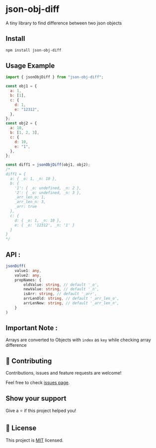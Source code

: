 # json-obj-diff

A tiny library to find difference between two json objects

## Install

```sh
npm install json-obj-diff
```

## Usage Example

```js
import { jsonObjDiff } from "json-obj-diff";

const obj1 = {
  a: 1,
  b: [1],
  c: {
    d: 1,
    e: "12312",
  },
};
const obj2 = {
  a: 10,
  b: [1, 2, 3],
  c: {
    d: 10,
    e: "1",
  },
};

const diff1 = jsonObjDiff(obj1, obj2);
/* 
diff1 = {
  a: { _o: 1, _n: 10 },
  b: {
    '1': { _o: undefined, _n: 2 },
    '2': { _o: undefined, _n: 3 },
    _arr_len_o: 1,
    _arr_len_n: 3,
    _arr: true
  },
  c: { 
    d: { _o: 1, _n: 10 }, 
    e: { _o: '12312', _n: '1' } 
  }
}
*/
```

## API :

```ts
jsonDiff(
    value1: any,
    value2: any,
    propNames: {
        oldValue: string, // default '_o',
        newValue: string, // default '_n',
        isArr: string, // default '_arr',
        arrLenOld: string, // default '_arr_len_o',
        arrLenNew: string, // default '_arr_len_n',
    }
)
```

## Important Note :

Arrays are converted to Objects with `index` as `key` while checking array difference

## 🤝 Contributing

Contributions, issues and feature requests are welcome!

Feel free to check [issues page](https://github.com/DhyeyMoliya/json-obj-diff/issues).

## Show your support

Give a ⭐️ if this project helped you!

## 📝 License

This project is [MIT](https://github.com/DhyeyMoliya/json-obj-diff/blob/master/LICENSE.md) licensed.
